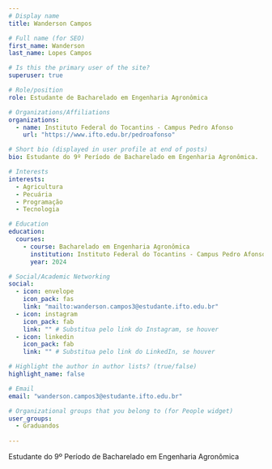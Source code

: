 ```yaml
---
# Display name
title: Wanderson Campos

# Full name (for SEO)
first_name: Wanderson
last_name: Lopes Campos

# Is this the primary user of the site?
superuser: true

# Role/position
role: Estudante de Bacharelado em Engenharia Agronômica

# Organizations/Affiliations
organizations:
  - name: Instituto Federal do Tocantins - Campus Pedro Afonso
    url: "https://www.ifto.edu.br/pedroafonso"

# Short bio (displayed in user profile at end of posts)
bio: Estudante do 9º Período de Bacharelado em Engenharia Agronômica.

# Interests
interests:
  - Agricultura
  - Pecuária
  - Programação
  - Tecnologia

# Education
education:
  courses:
    - course: Bacharelado em Engenharia Agronômica
      institution: Instituto Federal do Tocantins - Campus Pedro Afonso
      year: 2024

# Social/Academic Networking
social:
  - icon: envelope
    icon_pack: fas
    link: "mailto:wanderson.campos3@estudante.ifto.edu.br"
  - icon: instagram
    icon_pack: fab
    link: "" # Substitua pelo link do Instagram, se houver
  - icon: linkedin
    icon_pack: fab
    link: "" # Substitua pelo link do LinkedIn, se houver

# Highlight the author in author lists? (true/false)
highlight_name: false

# Email
email: "wanderson.campos3@estudante.ifto.edu.br"

# Organizational groups that you belong to (for People widget)
user_groups:
  - Graduandos
  
---
```


Estudante do 9º Período de Bacharelado em Engenharia Agronômica